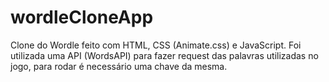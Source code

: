 # wordleCloneApp

 Clone do Wordle feito com HTML, CSS (Animate.css) e JavaScript. Foi utilizada uma API (WordsAPI) para fazer request das palavras utilizadas no jogo, para rodar é necessário uma chave da mesma.
